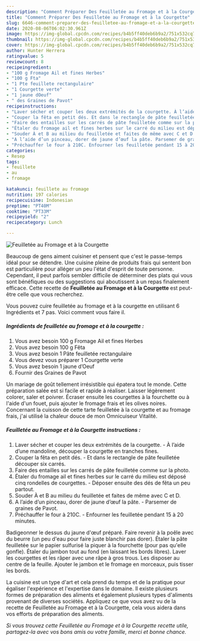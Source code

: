 ```yaml
---
description: "Comment Préparer Des Feuilletée au Fromage et à la Courgette"
title: "Comment Préparer Des Feuilletée au Fromage et à la Courgette"
slug: 6646-comment-preparer-des-feuilletee-au-fromage-et-a-la-courgette
date: 2020-08-06T06:02:30.961Z
image: https://img-global.cpcdn.com/recipes/b4b5ff40deb6b9a2/751x532cq70/feuilletee-au-fromage-et-a-la-courgette-photo-principale-de-la-recette.jpg
thumbnail: https://img-global.cpcdn.com/recipes/b4b5ff40deb6b9a2/751x532cq70/feuilletee-au-fromage-et-a-la-courgette-photo-principale-de-la-recette.jpg
cover: https://img-global.cpcdn.com/recipes/b4b5ff40deb6b9a2/751x532cq70/feuilletee-au-fromage-et-a-la-courgette-photo-principale-de-la-recette.jpg
author: Hunter Herrera
ratingvalue: 5
reviewcount: 8
recipeingredient:
- "100 g Fromage Ail et fines Herbes"
- "100 g Fta"
- "1 Pte feuillete rectangulaire"
- "1 Courgette verte"
- "1 jaune dOeuf"
- " des Graines de Pavot"
recipeinstructions:
- "Laver sécher et couper les deux extrémités de la courgette. À l’aide d’une mandoline, découper la courgette en tranches fines."
- "Couper la fêta en petit dés. Et dans le rectangle de pâte feuilletée découper six carrés."
- "Faire des entailles sur les carrés de pâte feuilletée comme sur la photo."
- "Étaler du fromage ail et fines herbes sur le carré du milieu est déposé cinq rondelles de courgettes. Déposer ensuite des dés de fêta un peu partout."
- "Souder À et B au milieu du feuilletée et faites de même avec C et D."
- "A l’aide d’un pinceau, dorer de jaune d’œuf la pâte. Parsemer de graines de Pavot."
- "Préchauffer le four à 210C. Enfourner les feuilletée pendant 15 à 20 minutes."
categories:
- Resep
tags:
- feuillete
- au
- fromage

katakunci: feuillete au fromage 
nutrition: 197 calories
recipecuisine: Indonesian
preptime: "PT40M"
cooktime: "PT33M"
recipeyield: "2"
recipecategory: Lunch

---
```



![Feuilletée au Fromage et à la Courgette](https://img-global.cpcdn.com/recipes/b4b5ff40deb6b9a2/751x532cq70/feuilletee-au-fromage-et-a-la-courgette-photo-principale-de-la-recette.jpg)

Beaucoup de gens aiment cuisiner et pensent que c'est le passe-temps idéal pour se détendre. Une cuisine pleine de produits frais qui sentent bon est particulière pour alléger un peu l'état d'esprit de toute personne. Cependant, il peut parfois sembler difficile de déterminer des plats qui vous sont bénéfiques ou des suggestions qui aboutissent à un repas finalement efficace. Cette recette de <strong> Feuilletée au Fromage et à la Courgette </strong> est peut-être celle que vous recherchez.

<!--inarticleads1-->

Vous pouvez cuire feuilletée au fromage et à la courgette en utilisant 6 Ingrédients et 7 pas. Voici comment vous faire il.

##### Ingrédients de feuilletée au fromage et à la courgette :

1. Vous avez besoin 100 g Fromage Ail et fines Herbes
1. Vous avez besoin 100 g Fêta
1. Vous avez besoin 1 Pâte feuilletée rectangulaire
1. Vous devez vous préparer 1 Courgette verte
1. Vous avez besoin 1 jaune d’Oeuf
1. Fournir  des Graines de Pavot


Un mariage de goût tellement irrésistible qui épatera tout le monde. Cette préparation salée est si facile et rapide à réaliser. Laisser légèrement colorer, saler et poivrer. Écraser ensuite les courgettes à la fourchette ou à l&#39;aide d&#39;un fouet, puis ajouter le fromage frais et les olives noires. Concernant la cuisson de cette tarte feuilletée à la courgette et au fromage frais, j&#39;ai utilisé la chaleur douce de mon Omnicuiseur Vitalité. 

<!--inarticleads2-->

##### Feuilletée au Fromage et à la Courgette instructions :

1. Laver sécher et couper les deux extrémités de la courgette. - À l’aide d’une mandoline, découper la courgette en tranches fines.
1. Couper la fêta en petit dés. - Et dans le rectangle de pâte feuilletée découper six carrés.
1. Faire des entailles sur les carrés de pâte feuilletée comme sur la photo.
1. Étaler du fromage ail et fines herbes sur le carré du milieu est déposé cinq rondelles de courgettes. - Déposer ensuite des dés de fêta un peu partout.
1. Souder À et B au milieu du feuilletée et faites de même avec C et D.
1. A l’aide d’un pinceau, dorer de jaune d’œuf la pâte. - Parsemer de graines de Pavot.
1. Préchauffer le four à 210C. - Enfourner les feuilletée pendant 15 à 20 minutes.


Badigeonner le dessus du jaune d&#39;œuf préparé. Faire revenir à la poêle avec du beurre (un peu d&#39;eau pour faire juste blanchir pas dorer). Étaler la pâte feuilletée sur le papier sulfurisé la piquer à la fourchette (pour pas qu&#39;elle gonfle). Étaler du jambon tout au fond (en laissant les bords libres). Laver les courgettes et les râper avec une râpe à gros trous. Les disposer au centre de la feuille. Ajouter le jambon et le fromage en morceaux, puis tisser les bords. 

<!--inarticleads1-->

<p>
La cuisine est un type d'art et cela prend du temps et de la pratique pour égaliser l'expérience et l'expertise dans le domaine. Il existe plusieurs formes de préparation des aliments et également plusieurs types d'aliments provenant de diverses sociétés. Appliquez ce que vous avez vu de la recette de Feuilletée au Fromage et à la Courgette, cela vous aidera dans vos efforts de préparation des aliments.
</p>

<p>
<i>Si vous trouvez cette Feuilletée au Fromage et à la Courgette recette utile, partagez-la avec vos bons amis ou votre famille, merci et bonne chance.</i>
</p>
